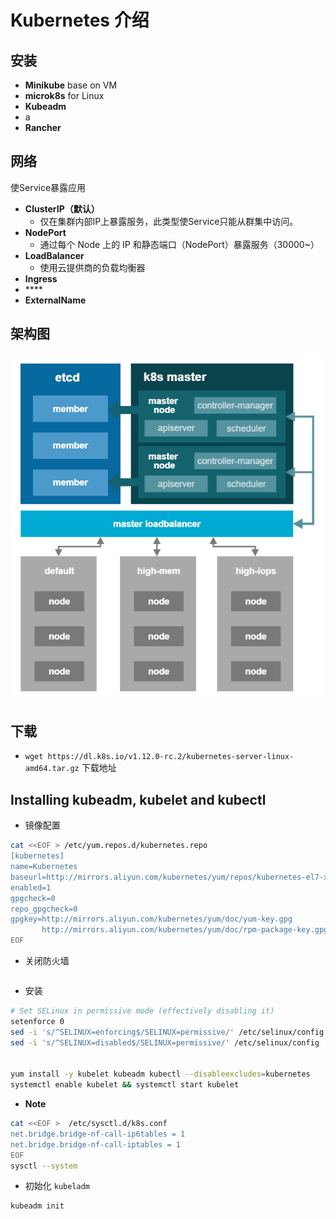 # Kubernetes 介绍

## 安装

* **Minikube** base on VM
* **microk8s** for Linux
* **Kubeadm** 
* a
* **Rancher**

## 网络

使Service暴露应用

* **ClusterIP（默认）**
  * 仅在集群内部IP上暴露服务，此类型使Service只能从群集中访问。
* **NodePort**
  * 通过每个 Node 上的 IP 和静态端口（NodePort）暴露服务（30000~）
* **LoadBalancer**
  * 使用云提供商的负载均衡器
* **Ingress**
* \*\*\*\*
* **ExternalName**

## **架构图**

![](../../.gitbook/assets/image-31.png)

## 下载

* `wget https://dl.k8s.io/v1.12.0-rc.2/kubernetes-server-linux-amd64.tar.gz` 下载地址

## Installing kubeadm, kubelet and kubectl

* 镜像配置

```bash
cat <<EOF > /etc/yum.repos.d/kubernetes.repo
[kubernetes]
name=Kubernetes
baseurl=http://mirrors.aliyun.com/kubernetes/yum/repos/kubernetes-el7-x86_64
enabled=1
gpgcheck=0
repo_gpgcheck=0
gpgkey=http://mirrors.aliyun.com/kubernetes/yum/doc/yum-key.gpg
       http://mirrors.aliyun.com/kubernetes/yum/doc/rpm-package-key.gpg
EOF
```

* 关闭防火墙

```bash

```

* 安装

```bash
# Set SELinux in permissive mode (effectively disabling it)
setenforce 0
sed -i 's/^SELINUX=enforcing$/SELINUX=permissive/' /etc/selinux/config
sed -i 's/^SELINUX=disabled$/SELINUX=permissive/' /etc/selinux/config


yum install -y kubelet kubeadm kubectl --disableexcludes=kubernetes
systemctl enable kubelet && systemctl start kubelet
```

* **Note**

```bash
cat <<EOF >  /etc/sysctl.d/k8s.conf
net.bridge.bridge-nf-call-ip6tables = 1
net.bridge.bridge-nf-call-iptables = 1
EOF
sysctl --system
```

* 初始化 `kubeladm`

```bash
kubeadm init
```

